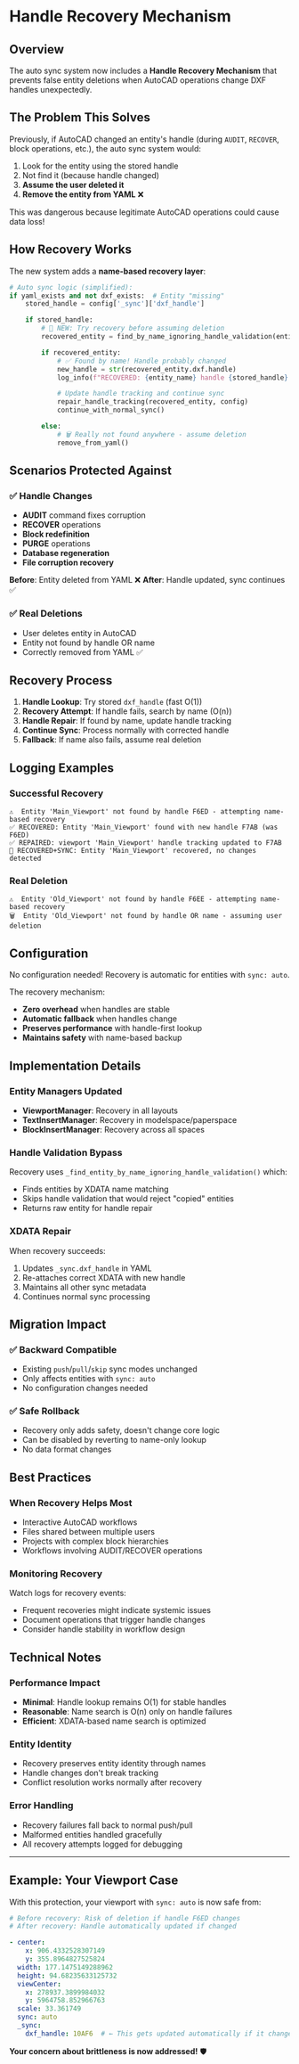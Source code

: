 # Handle Recovery Mechanism

## Overview

The auto sync system now includes a **Handle Recovery Mechanism** that prevents false entity deletions when AutoCAD operations change DXF handles unexpectedly.

## The Problem This Solves

Previously, if AutoCAD changed an entity's handle (during `AUDIT`, `RECOVER`, block operations, etc.), the auto sync system would:

1. Look for the entity using the stored handle
2. Not find it (because handle changed)
3. **Assume the user deleted it**
4. **Remove the entity from YAML** ❌

This was dangerous because legitimate AutoCAD operations could cause data loss!

## How Recovery Works

The new system adds a **name-based recovery layer**:

```python
# Auto sync logic (simplified):
if yaml_exists and not dxf_exists:  # Entity "missing"
    stored_handle = config['_sync']['dxf_handle']

    if stored_handle:
        # 🔄 NEW: Try recovery before assuming deletion
        recovered_entity = find_by_name_ignoring_handle_validation(entity_name)

        if recovered_entity:
            # ✅ Found by name! Handle probably changed
            new_handle = str(recovered_entity.dxf.handle)
            log_info(f"RECOVERED: {entity_name} handle {stored_handle} → {new_handle}")

            # Update handle tracking and continue sync
            repair_handle_tracking(recovered_entity, config)
            continue_with_normal_sync()

        else:
            # 🗑️ Really not found anywhere - assume deletion
            remove_from_yaml()
```

## Scenarios Protected Against

### ✅ **Handle Changes**
- **AUDIT** command fixes corruption
- **RECOVER** operations
- **Block redefinition**
- **PURGE** operations
- **Database regeneration**
- **File corruption recovery**

**Before**: Entity deleted from YAML ❌
**After**: Handle updated, sync continues ✅

### ✅ **Real Deletions**
- User deletes entity in AutoCAD
- Entity not found by handle OR name
- Correctly removed from YAML ✅

## Recovery Process

1. **Handle Lookup**: Try stored `dxf_handle` (fast O(1))
2. **Recovery Attempt**: If handle fails, search by name (O(n))
3. **Handle Repair**: If found by name, update handle tracking
4. **Continue Sync**: Process normally with corrected handle
5. **Fallback**: If name also fails, assume real deletion

## Logging Examples

### Successful Recovery
```
⚠️  Entity 'Main_Viewport' not found by handle F6ED - attempting name-based recovery
✅ RECOVERED: Entity 'Main_Viewport' found with new handle F7AB (was F6ED)
✅ REPAIRED: viewport 'Main_Viewport' handle tracking updated to F7AB
🔄 RECOVERED+SYNC: Entity 'Main_Viewport' recovered, no changes detected
```

### Real Deletion
```
⚠️  Entity 'Old_Viewport' not found by handle F6EE - attempting name-based recovery
🗑️  Entity 'Old_Viewport' not found by handle OR name - assuming user deletion
```

## Configuration

No configuration needed! Recovery is automatic for entities with `sync: auto`.

The recovery mechanism:
- **Zero overhead** when handles are stable
- **Automatic fallback** when handles change
- **Preserves performance** with handle-first lookup
- **Maintains safety** with name-based backup

## Implementation Details

### Entity Managers Updated
- **ViewportManager**: Recovery in all layouts
- **TextInsertManager**: Recovery in modelspace/paperspace
- **BlockInsertManager**: Recovery across all spaces

### Handle Validation Bypass
Recovery uses `_find_entity_by_name_ignoring_handle_validation()` which:
- Finds entities by XDATA name matching
- Skips handle validation that would reject "copied" entities
- Returns raw entity for handle repair

### XDATA Repair
When recovery succeeds:
1. Updates `_sync.dxf_handle` in YAML
2. Re-attaches correct XDATA with new handle
3. Maintains all other sync metadata
4. Continues normal sync processing

## Migration Impact

### ✅ **Backward Compatible**
- Existing `push`/`pull`/`skip` sync modes unchanged
- Only affects entities with `sync: auto`
- No configuration changes needed

### ✅ **Safe Rollback**
- Recovery only adds safety, doesn't change core logic
- Can be disabled by reverting to name-only lookup
- No data format changes

## Best Practices

### When Recovery Helps Most
- Interactive AutoCAD workflows
- Files shared between multiple users
- Projects with complex block hierarchies
- Workflows involving AUDIT/RECOVER operations

### Monitoring Recovery
Watch logs for recovery events:
- Frequent recoveries might indicate systemic issues
- Document operations that trigger handle changes
- Consider handle stability in workflow design

## Technical Notes

### Performance Impact
- **Minimal**: Handle lookup remains O(1) for stable handles
- **Reasonable**: Name search is O(n) only on handle failures
- **Efficient**: XDATA-based name search is optimized

### Entity Identity
- Recovery preserves entity identity through names
- Handle changes don't break tracking
- Conflict resolution works normally after recovery

### Error Handling
- Recovery failures fall back to normal push/pull
- Malformed entities handled gracefully
- All recovery attempts logged for debugging

---

## Example: Your Viewport Case

With this protection, your viewport with `sync: auto` is now safe from:

```yaml
# Before recovery: Risk of deletion if handle F6ED changes
# After recovery: Handle automatically updated if changed

- center:
    x: 906.4332528307149
    y: 355.8964827525824
  width: 177.1475149288962
  height: 94.68235633125732
  viewCenter:
    x: 278937.3899984032
    y: 5964758.852966763
  scale: 33.361749
  sync: auto
  _sync:
    dxf_handle: 10AF6  # ← This gets updated automatically if it changes
```

**Your concern about brittleness is now addressed!** 🛡️
